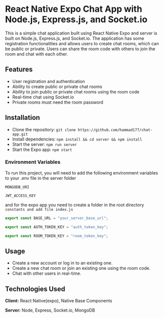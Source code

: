 
# React Native Expo Chat App with Node.js, Express.js, and Socket.io

This is a simple chat application built using React Native Expo and server is built on Node.js, Express.js, and Socket.io. The application has some registration functionalities and allows users to create chat rooms, which can be public or private. Users can share the room code with others to join the room and chat with each other.




## Features

- User registration and authentication
- Ability to create public or private chat rooms
- Ability to join public or private chat rooms using the room code
- Real-time chat using Socket.io
- Private rooms must need the room password


## Installation

- Clone the repository: `git clone https://github.com/hammad177/chat-app.git`
- Install dependencies: `npm install && cd server && npm install`
- Start the server: `npm run server`
- Start the Expo app: `npm start`

### Environment Variables

To run this project, you will need to add the following environment variables to your .env file in the server folder

`MONGODB_URI`

`JWT_ACCESS_KEY`

and for the expo app you need to create a folder in the root directory `constants and add file index.js` 

```javascript
export const BASE_URL = "your_server_base_url";

export const AUTH_TOKEN_KEY = "auth_token_key";

export const ROOM_TOKEN_KEY = "room_token_key";

```

## Usage

- Create a new account or log in to an existing one.
- Create a new chat room or join an existing one using the room code.
- Chat with other users in real-time.

## Technologies Used

**Client:** React Native(expo), Native Base Components

**Server:** Node, Express, Socket.io, MongoDB
